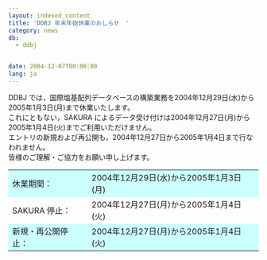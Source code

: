 ```yaml
---
layout: indexed_content
title: 'DDBJ 年末年始休業のおしらせ　'
category: news
db:
  - ddbj


date: 2004-12-07T00:00:00
lang: ja
---
```


DDBJ では，国際塩基配列データベースの構築業務を2004年12月29日(水)から2005年1月3日(月)まで休業いたします。<br>これにともない，SAKURA によるデータ受け付けは2004年12月27日(月)から2005年1月4日(火)までご利用いただけません。<br> エントリの新規および再公開も，2004年12月27日から2005年1月4日まで行なわれません。<br>皆様のご理解・ご協力をお願い申し上げます。

<table border="0">
    <tr>
        <td bgcolor="#ccffff">休業期間：</td>
        <td bgcolor="#ccffff">2004年12月29日(水)から2005年1月3日(月)</td>
    </tr>
    <tr>
        <td>
            <bgcolor>SAKURA 停止：</bgcolor>
        </td>
        <td>
            <bgcolor>2004年12月27日(月)から2005年1月4日(火)</bgcolor>
        </td>
    </tr>
    <tr>
        <td bgcolor="#ccffff">新規・再公開停止：</td>
        <td bgcolor="#ccffff">2004年12月27日(月)から2005年1月4日(火)</td>
    </tr>
</table>
